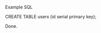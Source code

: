 Example SQL

<ternary-execute-sql description="create_users_table">
CREATE TABLE users (id serial primary key);
</ternary-execute-sql>

Done.
